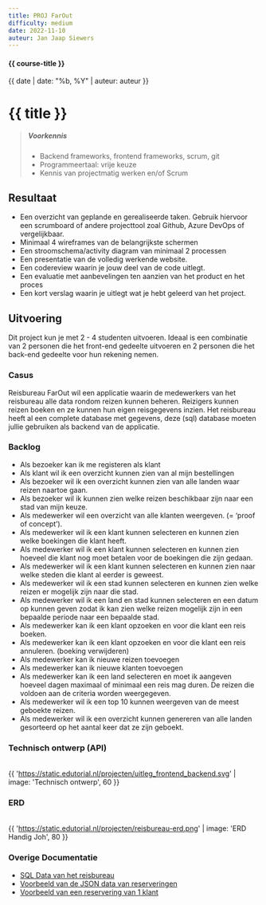 ```yaml
---
title: PROJ FarOut
difficulty: medium
date: 2022-11-10
auteur: Jan Jaap Siewers
---
```


#### {{ course-title }}
{{ date | date: "%b, %Y" | auteur: auteur }}

# {{ title }}

> ##### Voorkennis
> * Backend frameworks, frontend frameworks, scrum, git 
> * Programmeertaal: vrije keuze
> * Kennis van projectmatig werken en/of Scrum

## Resultaat
* Een overzicht van geplande en gerealiseerde taken. Gebruik hiervoor een scrumboard of andere projecttool zoal Github, Azure DevOps of vergelijkbaar.
* Minimaal 4 wireframes van de belangrijkste schermen
* Een stroomschema/activity diagram van minimaal 2 processen
* Een presentatie van de volledig werkende website.
* Een codereview waarin je jouw deel van de code uitlegt.
* Een evaluatie met aanbevelingen ten aanzien van het product en het proces
* Een kort verslag waarin je uitlegt wat je hebt geleerd van het project.

## Uitvoering
Dit project kun je met 2 - 4 studenten uitvoeren.
Ideaal is een combinatie van 2 personen die het front-end gedeelte uitvoeren en 2 personen die het back-end gedeelte voor hun rekening nemen.


### Casus
Reisbureau FarOut wil een applicatie waarin de medewerkers van het reisbureau alle data rondom reizen kunnen beheren. Reizigers kunnen reizen boeken en ze kunnen hun eigen reisgegevens inzien.
Het reisbureau heeft al een complete database met gegevens, deze (sql) database moeten jullie gebruiken als backend van de applicatie.


### Backlog
* Als bezoeker kan ik me registeren als klant
* Als klant wil ik een overzicht kunnen zien van al mijn bestellingen
* Als bezoeker wil ik een overzicht kunnen zien van alle landen waar reizen naartoe gaan.
* Als bezoeker wil ik kunnen zien welke reizen beschikbaar zijn naar een stad van mijn keuze.
* Als medewerker wil een overzicht van alle klanten weergeven. (= ‘proof of concept’).
* Als medewerker wil ik een klant kunnen selecteren en kunnen zien welke boekingen die klant heeft.
* Als medewerker wil ik een klant kunnen selecteren en kunnen zien hoeveel die klant nog moet betalen voor de boekingen die zijn gedaan.
* Als medewerker wil ik een klant kunnen selecteren en kunnen zien naar welke steden die klant al eerder is geweest.
* Als medewerker wil ik een stad kunnen selecteren en kunnen zien welke reizen er mogelijk zijn naar die stad.
* Als medewerker wil ik een land en stad kunnen selecteren en een datum op kunnen geven zodat ik kan zien welke reizen mogelijk zijn in een bepaalde periode naar een bepaalde stad.
* Als medewerker kan ik een klant opzoeken en voor die klant een reis boeken.
* Als medewerker kan ik een klant opzoeken en voor die klant een reis annuleren. (boeking verwijderen)
* Als medewerker kan ik nieuwe reizen toevoegen
* Als medewerker kan ik nieuwe klanten toevoegen
* Als medewerker kan ik een land selecteren en moet ik aangeven hoeveel dagen maximaal of minimaal een reis mag duren. De reizen die voldoen aan de criteria worden weergegeven.
* Als medewerker wil ik een top 10 kunnen weergeven van de meest geboekte reizen.
* Als medewerker wil ik een overzicht kunnen genereren van alle landen gesorteerd op het aantal keer dat ze zijn geboekt.


### Technisch ontwerp (API)
&nbsp;   
{{ 'https://static.edutorial.nl/projecten/uitleg_frontend_backend.svg' | image: 'Technisch ontwerp', 60 }}

### ERD  
&nbsp;     
{{ 'https://static.edutorial.nl/projecten/reisbureau-erd.png' | image: 'ERD Handig Joh', 80 }}


### Overige Documentatie
* [SQL Data van het reisbureau](https://static.edutorial.nl/projecten/reisbureau_001.sql)
* [Voorbeeld van de JSON data van reserveringen](https://static.edutorial.nl/projecten/reservations.json)
* [Voorbeeld van een reservering van 1 klant](https://static.edutorial.nl/projecten/customer_reservations.json)

